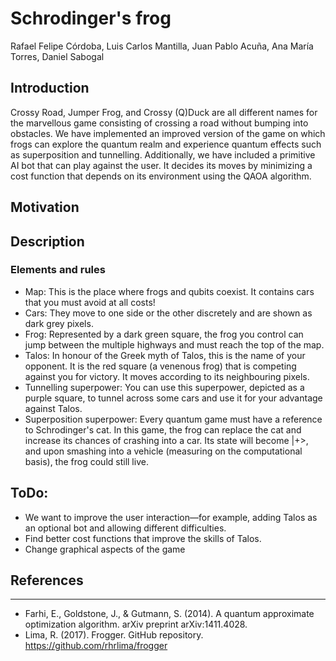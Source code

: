 # Schrodinger's frog
Rafael Felipe Córdoba, Luis Carlos Mantilla, Juan Pablo Acuña, Ana María Torres, Daniel Sabogal 

<!---
Having a README in your team's repository facilitates judging. A good README contains:
* a clear title for your project,
* a short abstract,
* the motivation/goals for your project,
* a description of the work you did, and
* proposals for future work.

<!---
You can find a potential README template in [one of last year's projects](https://github.com/iQuHACK/QuhacMan).
Feel free to contact the staff with questions over our [event's slack](https://iquhack.slack.com), or via iquhack@mit.edu.
Good luck!
# Table of Contents
1. [Abstract](#abstract)
2. [Motivation](#motivation)
3. [Introduction](#introduction)
4. [References](#references)

<!---
4. [References](#fourth-examplehttpwwwfourthexamplecom)
-->

## Introduction
Crossy Road, Jumper Frog, and Crossy (Q)Duck are all different names for the marvellous game consisting of crossing a road without bumping into obstacles. We have implemented an improved version of the game on which frogs can explore the quantum realm and experience quantum effects such as superposition and tunnelling. Additionally, we have included a primitive AI bot that can play against the user. It decides its moves by minimizing a cost function that depends on its environment using the QAOA algorithm.

## Motivation

## Description

### Elements and rules
* Map: This is the place where frogs and qubits coexist.  It contains cars that you must avoid at all costs!
* Cars: They move to one side or the other discretely and are shown as dark grey pixels.
* Frog: Represented by a dark green square, the frog you control can jump between the multiple highways and must reach the top of the map. 
* Talos: In honour of the Greek myth of Talos, this is the name of your opponent. It is the red square (a venenous frog) that is competing against you for victory. It moves according to its neighbouring pixels.
* Tunnelling superpower: You can use this superpower, depicted as a purple square, to tunnel across some cars and use it for your advantage against Talos.
* Superposition superpower: Every quantum game must have a reference to Schrodinger's cat. In this game, the frog can replace the cat and increase its chances of crashing into a car. Its state will become |+>, and upon smashing into a vehicle (measuring on the computational basis), the frog could still live.  


## ToDo:
* We want to improve the user interaction—for example, adding Talos as an optional bot and allowing different difficulties. 
* Find better cost functions that improve the skills of Talos.
* Change graphical aspects of the game



## References
___
* Farhi, E., Goldstone, J., & Gutmann, S. (2014). A quantum approximate optimization algorithm. arXiv preprint arXiv:1411.4028.
* Lima, R. (2017). Frogger. GitHub repository. https://github.com/rhrlima/frogger

